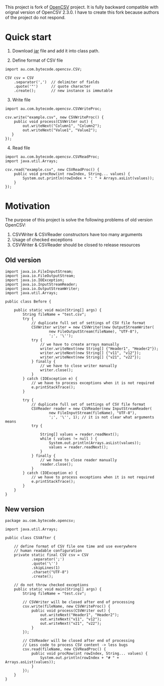 This project is fork of [OpenCSV](http://opencsv.sourceforge.net) project. It is fully backward compatible with orignal version of OpenCSV 2.3.0. I have to create this fork because authors of the project do not respond.

# Quick start #

1. Download [jar](https://opencsv.googlecode.com/files/opencsv-2.4.jar) file and add it into class path.

2.  Define format of CSV file
```
import au.com.bytecode.opencsv.CSV;

CSV csv = CSV
    .separator(',')  // delimiter of fields
    .quote('"')      // quote character
    .create();       // new instance is immutable
```

3. Write file
```
import au.com.bytecode.opencsv.CSVWriteProc;

csv.write("example.csv", new CSVWriteProc() {
    public void process(CSVWriter out) {
        out.writeNext("Column1", "Column2");
        out.writeNext("Value1", "Value2");
   }
});
```

4. Read file
```
import au.com.bytecode.opencsv.CSVReadProc;
import java.util.Arrays;

csv.read("example.csv", new CSVReadProc() {
    public void procRow(int rowIndex, String... values) {
        System.out.println(rowIndex + ": " + Arrays.asList(values));
    }
});
```

# Motivation #
The purpose of this project is solve the following problems of old version OpenCSV:
  1. CSVWriter & CSVReader constructors have too many arguments
  1. Usage of checked exceptions
  1. CSVWriter & CSVReader should be closed to release resources

## Old version ##
```
import java.io.FileInputStream;
import java.io.FileOutputStream;
import java.io.IOException;
import java.io.InputStreamReader;
import java.io.OutputStreamWriter;
import java.util.Arrays;

public class Before {
	
	public static void main(String[] args) {
		String fileName = "test.csv";
		try {
			// duplicate full set of settings of CSV file format
			CSVWriter writer = new CSVWriter(new OutputStreamWriter(
					new FileOutputStream(fileName), "UTF-8"),
					';', '\'');
			try {
				// we have to create arrays manually
				writer.writeNext(new String[] {"Header1", "Header2"});
				writer.writeNext(new String[] {"v11", "v12"});
				writer.writeNext(new String[] {"v21", "v22"});
			} finally {
				// we have to close writer manually
				writer.close();	
			}
		} catch (IOException e) {
			// we have to process exceptions when it is not required
			e.printStackTrace();
		}

		try {
			// duplicate full set of settings of CSV file format
			CSVReader reader = new CSVReader(new InputStreamReader(
					new FileInputStream(fileName), "UTF-8"), 
					';', '\'', 1); // it is not clear what arguments means 
			try {
				
				String[] values = reader.readNext();
				while ( values != null ) {
					System.out.println(Arrays.asList(values));
					values = reader.readNext();
				}
			} finally {
				// we have to close reader manually
				reader.close();
			}
		} catch (IOException e) {
			// we have to process exceptions when it is not required
			e.printStackTrace();
		}
	}
}
```

## New version ##
```
package au.com.bytecode.opencsv;

import java.util.Arrays;

public class CSVAfter {
	
	// define format of CSV file one time and use everywhere
	// human readable configuration 
	private static final CSV csv = CSV
			.separator(';')
			.quote('\'')
			.skipLines(1)
			.charset("UTF-8")
			.create();

	// do not throw checked exceptions
	public static void main(String[] args) {
		String fileName = "test.csv";
		
		// CSVWriter will be closed after end of processing
		csv.write(fileName, new CSVWriteProc() {
			public void process(CSVWriter out) {
				out.writeNext("Header1", "Header2");
				out.writeNext("v11", "v12");
				out.writeNext("v21", "v22");
			}
		});
		
		// CSVReader will be closed after end of processing
		// Less code to process CSV content -> less bugs
		csv.read(fileName, new CSVReadProc() {
			public void procRow(int rowIndex, String... values) {
				System.out.println(rowIndex + "# " + Arrays.asList(values));	
			}
		});
	}
}
```